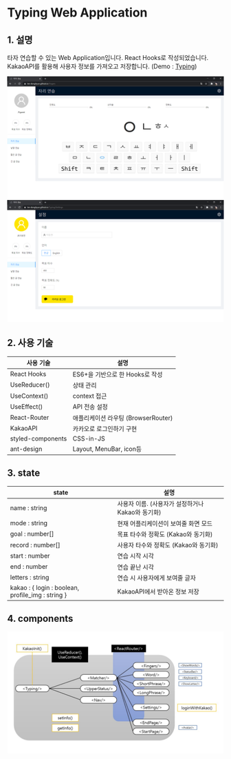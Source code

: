 # Typing Web Application
## 1. 설명
타자 연습할 수 있는 Web Application입니다. React Hooks로 작성되었습니다.  
KakaoAPI를 활용해 사용자 정보를 가져오고 저장합니다. (Demo : [Typing](https://lee-donghyun.github.io/Typing/)) 

![preview](/preview.png)
![preview_kakao](/preview_kakao.png)

## 2. 사용 기술
| 사용 기술 | 설명 |
|--|--|
| React Hooks | ES6+을 기반으로 한 Hooks로 작성 |
| UseReducer() | 상태 관리 |
| UseContext()| context 접근 |
| UseEffect() | API 전송 설정 |
| React-Router | 애플리케이션 라우팅 (BrowserRouter) |
| KakaoAPI| 카카오로 로그인하기 구현 |
| styled-components | CSS-in-JS |
| ant-design| Layout, MenuBar, icon등 |

## 3. state
| state | 설명 |
|--|--|
| name : string | 사용자 이름. (사용자가 설정하거나 Kakao와 동기화) |
| mode : string | 현재 어플리케이션이 보여줄 화면 모드 |
| goal : number[] | 목표 타수와 정확도 (Kakao와 동기화) |
|record : number[] | 사용자 타수와 정확도 (Kakao와 동기화) |
|start : number|연습 시작 시각|
|end : number|연습 끝난 시각|
|letters : string|연습 시 사용자에게 보여줄 글자|
|kakao : { login : boolean, profile_img : string }|KakaoAPI에서 받아온 정보 저장|

## 4. components

![component_detail](/component_detail.jpg)



